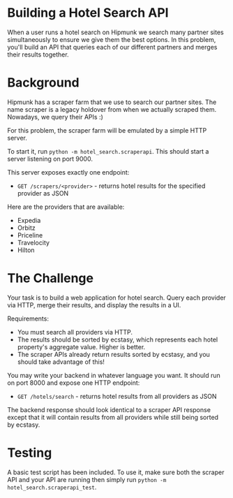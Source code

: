 # Building a Hotel Search API

When a user runs a hotel search on Hipmunk we search many partner sites simultaneously to ensure we give them the best options. In this problem, you'll build an API that queries each of our different partners and merges their results together.

# Background

Hipmunk has a scraper farm that we use to search our partner sites. The name scraper is a legacy holdover from when we actually scraped them. Nowadays, we query their APIs :)

For this problem, the scraper farm will be emulated by a simple HTTP server.

To start it, run `python -m hotel_search.scraperapi`. This should start a server listening on port 9000.

This server exposes exactly one endpoint:

- `GET /scrapers/<provider>` - returns hotel results for the specified provider as JSON

Here are the providers that are available:

- Expedia
- Orbitz
- Priceline
- Travelocity
- Hilton

# The Challenge

Your task is to build a web application for hotel search. Query each provider via HTTP, merge their results, and display the results in a UI.

Requirements:
- You must search all providers via HTTP.
- The results should be sorted by ecstasy, which represents each hotel property's aggregate value. Higher is better.
- The scraper APIs already return results sorted by ecstasy, and you should take advantage of this!

You may write your backend in whatever language you want. It should run on port 8000 and expose one HTTP endpoint:

- `GET /hotels/search` - returns hotel results from all providers as JSON

The backend response should look identical to a scraper API response except that it will contain results from all providers while still being sorted by ecstasy.

# Testing

A basic test script has been included. To use it, make sure both the scraper API and your API are running then simply run `python -m hotel_search.scraperapi_test`.
